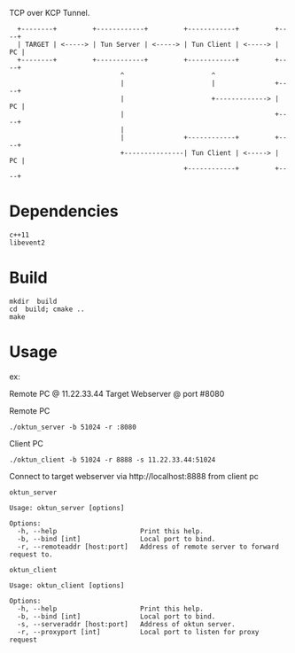 TCP over KCP Tunnel.

```                                                   
  +--------+         +------------+         +------------+         +----+
  | TARGET | <-----> | Tun Server | <-----> | Tun Client | <-----> | PC | 
  +--------+         +------------+         +------------+         +----+
                            ^                      ^
                            |                      |               +----+
                            |                      +-------------> | PC |
                            |                                      +----+
                            |
                            |               +------------+         +----+
                            +---------------| Tun Client | <-----> | PC |
                                            +------------+         +----+
```

# Dependencies
```
c++11
libevent2
```

# Build
```
mkdir  build
cd  build; cmake ..
make
```

# Usage

ex:

Remote PC @ 11.22.33.44
Target Webserver @ port #8080

Remote PC
```
./oktun_server -b 51024 -r :8080
```

Client PC
```
./oktun_client -b 51024 -r 8888 -s 11.22.33.44:51024
```

Connect to target webserver via http://localhost:8888 from client pc

`oktun_server`

```
Usage: oktun_server [options]

Options:
  -h, --help                     Print this help.
  -b, --bind [int]               Local port to bind.
  -r, --remoteaddr [host:port]   Address of remote server to forward request to.

```

`oktun_client`

```
Usage: oktun_client [options]

Options:
  -h, --help                     Print this help.
  -b, --bind [int]               Local port to bind.
  -s, --serveraddr [host:port]   Address of oktun server.
  -r, --proxyport [int]          Local port to listen for proxy request
```

